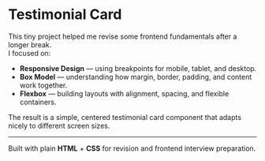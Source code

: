 # Testimonial Card

This tiny project helped me revise some frontend fundamentals after a longer break.  
I focused on:

- **Responsive Design** — using breakpoints for mobile, tablet, and desktop.
- **Box Model** — understanding how margin, border, padding, and content work together.
- **Flexbox** — building layouts with alignment, spacing, and flexible containers.

The result is a simple, centered testimonial card component that adapts nicely to different screen sizes.

---

Built with plain **HTML** + **CSS** for revision and frontend interview preparation.

